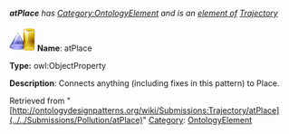___atPlace__ has [Category:OntologyElement](../../Category/OntologyElement "Category:OntologyElement") and is an [element of](../../Property/ElementOf "Property:ElementOf") [Trajectory](../../Submissions/Trajectory "Submissions:Trajectory")_


  




[![ObjectProperty](../../images/thumb/c/c3/ObjectProperty.gif/45px-ObjectProperty.gif)](../../Image/ObjectProperty.gif "ObjectProperty")
__Name__: atPlace 


__Type:__ owl:ObjectProperty 


__Description__: Connects anything (including fixes in this pattern) to Place. 





Retrieved from "[http://ontologydesignpatterns.org/wiki/Submissions:Trajectory/atPlace](../../Submissions/Pollution/atPlace)"
 [Category](http://ontologydesignpatterns.org/wiki/Special:Categories "Special:Categories"): [OntologyElement](../../Category/OntologyElement "Category:OntologyElement")